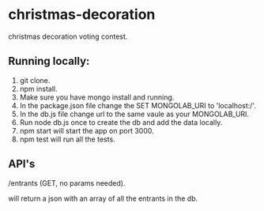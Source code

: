 # christmas-decoration
christmas decoration voting contest.

## Running locally:
1. git clone.
2. npm install.
3. Make sure you have mongo install and running.
4. In the package.json file change the SET MONGOLAB_URI to 'localhost:<your-mongo-port>/<your-local-db-name>'.
5. In the db.js file change url to the same vaule as your MONGOLAB_URI.
6. Run node db.js once to create the db and add the data locally.
6. npm start will start the app on port 3000.
7. npm test will run all the tests.

## API's
/entrants (GET, no params needed).

will return a json with an array of all the entrants in the db.
